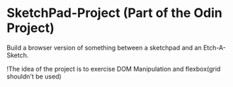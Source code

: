 # SketchPad-Project (Part of the Odin Project)
Build a browser version of something between a sketchpad and an Etch-A-Sketch.

!The idea of the project is to exercise DOM Manipulation and flexbox(grid shouldn't be used)
